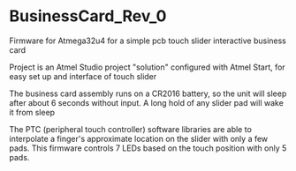# BusinessCard_Rev_0

Firmware for Atmega32u4 for a simple pcb touch slider interactive business card

Project is an Atmel Studio project "solution" configured with Atmel Start, for easy set up and interface of touch slider

The business card assembly runs on a CR2016 battery, so the unit will sleep after about 6 seconds without input. A long hold of any slider pad will wake it from sleep

The PTC (peripheral touch controller) software libraries are able to interpolate a finger's approximate location on the slider with only a few pads. This firmware controls 7 LEDs based on the touch position with only 5 pads.

